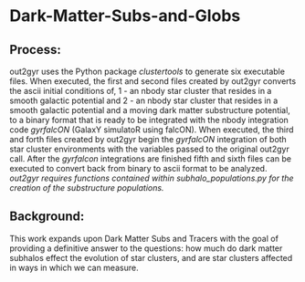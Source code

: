 # Dark-Matter-Subs-and-Globs

## Process:  <br />
out2gyr uses the Python package _clustertools_ to generate six executable files. When executed, the first and second files created by out2gyr converts the ascii initial conditions of, 1 - an nbody star cluster that resides in a smooth galactic potential and 2 - an nbody star cluster that resides in a smooth galactic potential and a moving dark matter substructure potential, to a binary format that is ready to be integrated with the nbody integration code _gyrfalcON_ (GalaxY simulatoR using falcON).  When executed, the third and forth files created by out2gyr begin the _gyrfalcON_ integration of both star cluster environments with the variables passed to the original out2gyr call. After the _gyrfalcon_ integrations are finished fifth and sixth files can be executed to convert back from binary to ascii format to be analyzed. *out2gyr requires functions contained within subhalo_populations.py for the creation of the substructure populations.*

## Background: <br />
This work expands upon Dark Matter Subs and Tracers with the goal of providing a definitive answer to the questions: how much do dark matter subhalos effect the evolution of star clusters, and are star clusters affected in ways in which we can measure.
